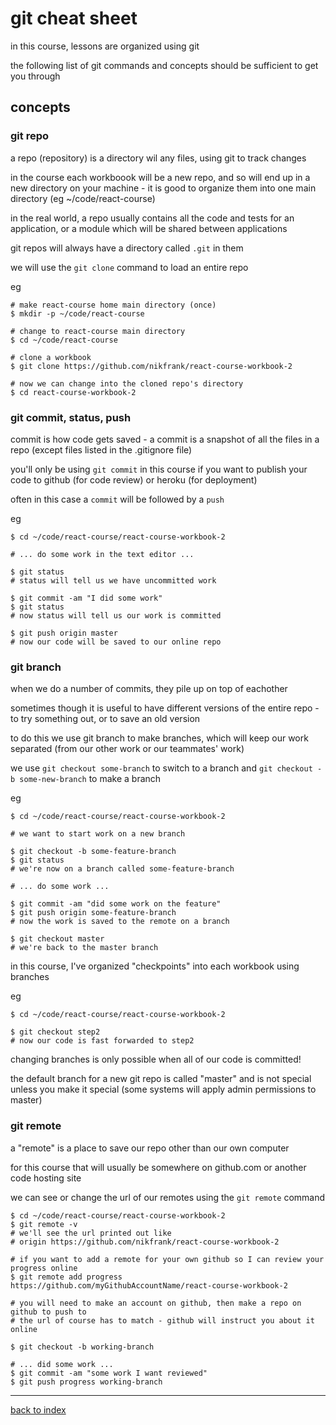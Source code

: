 # git cheat sheet

in this course, lessons are organized using git

the following list of git commands and concepts should be sufficient to get you through


## concepts

### git repo

a repo (repository) is a directory wil any files, using git to track changes

in the course each workboook will be a new repo, and so will end up in a new directory on your machine - it is good to organize them into one main directory (eg ~/code/react-course)

in the real world, a repo usually contains all the code and tests for an application, or a module which will be shared between applications


git repos will always have a directory called ```.git``` in them

we will use the ```git clone``` command to load an entire repo

eg

```
# make react-course home main directory (once)
$ mkdir -p ~/code/react-course

# change to react-course main directory
$ cd ~/code/react-course

# clone a workbook
$ git clone https://github.com/nikfrank/react-course-workbook-2

# now we can change into the cloned repo's directory
$ cd react-course-workbook-2
```



### git commit, status, push

commit is how code gets saved - a commit is a snapshot of all the files in a repo (except files listed in the .gitignore file)


you'll only be using ```git commit``` in this course if you want to publish your code to github (for code review) or heroku (for deployment)

often in this case a ```commit``` will be followed by a ```push```

eg

```
$ cd ~/code/react-course/react-course-workbook-2

# ... do some work in the text editor ...

$ git status
# status will tell us we have uncommitted work

$ git commit -am "I did some work"
$ git status
# now status will tell us our work is committed

$ git push origin master
# now our code will be saved to our online repo
```


### git branch

when we do a number of commits, they pile up on top of eachother

sometimes though it is useful to have different versions of the entire repo - to try something out, or to save an old version

to do this we use git branch to make branches, which will keep our work separated (from our other work or our teammates' work)

we use ```git checkout some-branch``` to switch to a branch and ```git checkout -b some-new-branch``` to make a branch

eg
```
$ cd ~/code/react-course/react-course-workbook-2

# we want to start work on a new branch

$ git checkout -b some-feature-branch
$ git status
# we're now on a branch called some-feature-branch

# ... do some work ...

$ git commit -am "did some work on the feature"
$ git push origin some-feature-branch
# now the work is saved to the remote on a branch

$ git checkout master
# we're back to the master branch
```

in this course, I've organized "checkpoints" into each workbook using branches 

eg
```
$ cd ~/code/react-course/react-course-workbook-2

$ git checkout step2
# now our code is fast forwarded to step2
```

changing branches is only possible when all of our code is committed!

the default branch for a new git repo is called "master" and is not special unless you make it special (some systems will apply admin permissions to master)



### git remote

a "remote" is a place to save our repo other than our own computer

for this course that will usually be somewhere on github.com or another code hosting site

we can see or change the url of our remotes using the ```git remote``` command


```
$ cd ~/code/react-course/react-course-workbook-2
$ git remote -v
# we'll see the url printed out like
# origin https://github.com/nikfrank/react-course-workbook-2

# if you want to add a remote for your own github so I can review your progress online
$ git remote add progress https://github.com/myGithubAccountName/react-course-workbook-2

# you will need to make an account on github, then make a repo on github to push to
# the url of course has to match - github will instruct you about it online

$ git checkout -b working-branch

# ... did some work ...
$ git commit -am "some work I want reviewed"
$ git push progress working-branch
```

---


[back to index](https://github.com/nikfrank/react-course)
